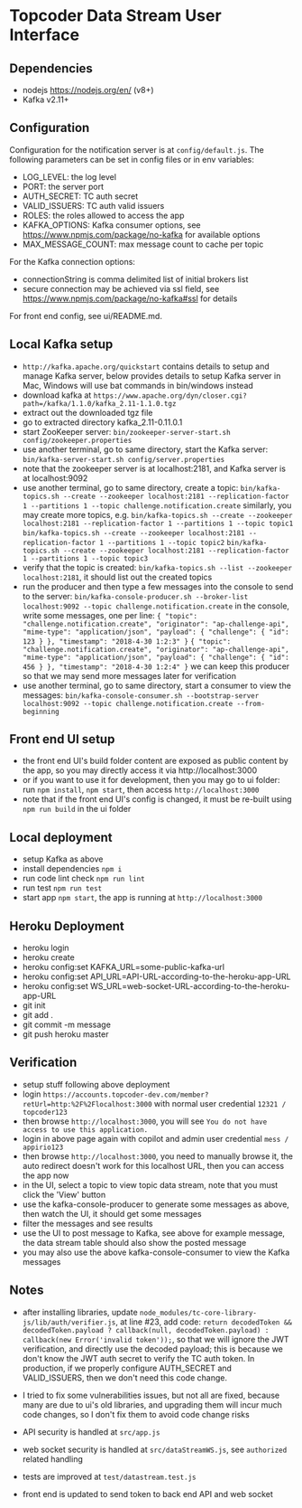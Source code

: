 # Topcoder Data Stream User Interface

## Dependencies

- nodejs https://nodejs.org/en/ (v8+)
- Kafka v2.11+


## Configuration
Configuration for the notification server is at `config/default.js`.
The following parameters can be set in config files or in env variables:

- LOG_LEVEL: the log level
- PORT: the server port
- AUTH_SECRET: TC auth secret
- VALID_ISSUERS: TC auth valid issuers
- ROLES: the roles allowed to access the app
- KAFKA_OPTIONS: Kafka consumer options, see https://www.npmjs.com/package/no-kafka for available options
- MAX_MESSAGE_COUNT: max message count to cache per topic

For the Kafka connection options:

- connectionString is comma delimited list of initial brokers list
- secure connection may be achieved via ssl field, see https://www.npmjs.com/package/no-kafka#ssl for details

For front end config, see ui/README.md.

## Local Kafka setup

- `http://kafka.apache.org/quickstart` contains details to setup and manage Kafka server,
  below provides details to setup Kafka server in Mac, Windows will use bat commands in bin/windows instead
- download kafka at `https://www.apache.org/dyn/closer.cgi?path=/kafka/1.1.0/kafka_2.11-1.1.0.tgz`
- extract out the downloaded tgz file
- go to extracted directory kafka_2.11-0.11.0.1
- start ZooKeeper server:
  `bin/zookeeper-server-start.sh config/zookeeper.properties`
- use another terminal, go to same directory, start the Kafka server:
  `bin/kafka-server-start.sh config/server.properties`
- note that the zookeeper server is at localhost:2181, and Kafka server is at localhost:9092
- use another terminal, go to same directory, create a topic:
  `bin/kafka-topics.sh --create --zookeeper localhost:2181 --replication-factor 1 --partitions 1 --topic challenge.notification.create`
  similarly, you may create more topics, e.g.
  `bin/kafka-topics.sh --create --zookeeper localhost:2181 --replication-factor 1 --partitions 1 --topic topic1`
  `bin/kafka-topics.sh --create --zookeeper localhost:2181 --replication-factor 1 --partitions 1 --topic topic2`
  `bin/kafka-topics.sh --create --zookeeper localhost:2181 --replication-factor 1 --partitions 1 --topic topic3`
- verify that the topic is created:
  `bin/kafka-topics.sh --list --zookeeper localhost:2181`,
  it should list out the created topics
- run the producer and then type a few messages into the console to send to the server:
  `bin/kafka-console-producer.sh --broker-list localhost:9092 --topic challenge.notification.create`
  in the console, write some messages, one per line:
  `{ "topic": "challenge.notification.create", "originator": "ap-challenge-api", "mime-type": "application/json", "payload": { "challenge": { "id": 123 } }, "timestamp": "2018-4-30 1:2:3" }`
  `{ "topic": "challenge.notification.create", "originator": "ap-challenge-api", "mime-type": "application/json", "payload": { "challenge": { "id": 456 } }, "timestamp": "2018-4-30 1:2:4" }`
  we can keep this producer so that we may send more messages later for verification
- use another terminal, go to same directory, start a consumer to view the messages:
  `bin/kafka-console-consumer.sh --bootstrap-server localhost:9092 --topic challenge.notification.create --from-beginning`

## Front end UI setup

- the front end UI's build folder content are exposed as public content by the app, so you may directly access it
  via http://localhost:3000
- or if you want to use it for development, then you may go to ui folder:
  run `npm install`, `npm start`, then access `http://localhost:3000`
- note that if the front end UI's config is changed, it must be re-built using `npm run build` in the ui folder

## Local deployment

- setup Kafka as above
- install dependencies `npm i`
- run code lint check `npm run lint`
- run test `npm run test`
- start app `npm start`, the app is running at `http://localhost:3000`

## Heroku Deployment

- heroku login
- heroku create
- heroku config:set KAFKA_URL=some-public-kafka-url
- heroku config:set API_URL=API-URL-according-to-the-heroku-app-URL
- heroku config:set WS_URL=web-socket-URL-according-to-the-heroku-app-URL
- git init
- git add .
- git commit -m message
- git push heroku master

## Verification

- setup stuff following above deployment
- login `https://accounts.topcoder-dev.com/member?retUrl=http:%2F%2Flocalhost:3000` with normal user credential `12321 / topcoder123`
- then browse `http://localhost:3000`, you will see `You do not have access to use this application.`
- login in above page again with copilot and admin user credential `mess / appirio123`
- then browse `http://localhost:3000`, you need to manually browse it, the auto redirect doesn't work for this localhost URL,
  then you can access the app now
- in the UI, select a topic to view topic data stream, note that you must click the 'View' button
- use the kafka-console-producer to generate some messages as above,
  then watch the UI, it should get some messages
- filter the messages and see results
- use the UI to post message to Kafka, see above for example message, the data stream table should also show the posted message
- you may also use the above kafka-console-consumer to view the Kafka messages


## Notes

- after installing libraries, update `node_modules/tc-core-library-js/lib/auth/verifier.js`, at line #23, add code:
  `return decodedToken && decodedToken.payload ? callback(null, decodedToken.payload) : callback(new Error('invalid token'));`,
  so that we will ignore the JWT verification, and directly use the decoded payload;
  this is because we don't know the JWT auth secret to verify the TC auth token.
  In production, if we properly configure AUTH_SECRET and VALID_ISSUERS, then we don't need this code change.

- I tried to fix some vulnerabilities issues, but not all are fixed, because many are due to ui's old libraries,
  and upgrading them will incur much code changes, so I don't fix them to avoid code change risks

- API security is handled at `src/app.js`

- web socket security is handled at `src/dataStreamWS.js`, see `authorized` related handling

- tests are improved at `test/datastream.test.js`

- front end is updated to send token to back end API and web socket

